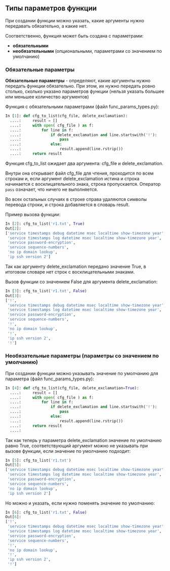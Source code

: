 ## Типы параметров функции

При создании функции можно указать, какие аргументы нужно передавать обязательно, а какие нет.

Соответственно, функция может быть создана с параметрами:
* __обязательными__
* __необязательными__ (опциональными, параметрами со значением по умолчанию)


### Обязательные параметры

__Обязательные параметры__ - определяют, какие аргументы нужно передать функции обязательно.
При этом, их нужно передать ровно столько, сколько указано параметров функции (нельзя указать большее или меньшее количество аргументов)

Функция с обязательными параметрами (файл func_params_types.py):
```python
In [1]: def cfg_to_list(cfg_file, delete_exclamation):
  ....:     result = []
  ....:     with open( cfg_file ) as f:
  ....:         for line in f:
  ....:             if delete_exclamation and line.startswith('!'):
  ....:                 pass
  ....:             else:
  ....:                 result.append(line.rstrip())
  ....:     return result
```

Функция cfg_to_list ожидает два аргумента: cfg_file и delete_exclamation.

Внутри она открывает файл cfg_file для чтения, проходится по всем строкам и,
если аргумент delete_exclamation истина и строка начинается с восклицательного знака,
строка пропускается.
Оператор ```pass``` означает, что ничего не выполняется.

Во всех остальных случаях в строке справа удаляются символы перевода строки, и строка добавляется в словарь result.

Пример вызова функции:
```python
In [2]: cfg_to_list('r1.txt', True)
Out[2]:
['service timestamps debug datetime msec localtime show-timezone year',
 'service timestamps log datetime msec localtime show-timezone year',
 'service password-encryption',
 'service sequence-numbers',
 'no ip domain lookup',
 'ip ssh version 2']
```

Так как аргументу delete_exclamation передано значение True, в итоговом словаре нет строк с восклицательными знаками.


Вызов функции со значением False для аргумента delete_exclamation:
```python
In [3]: cfg_to_list('r1.txt', False)
Out[3]:
['!',
 'service timestamps debug datetime msec localtime show-timezone year',
 'service timestamps log datetime msec localtime show-timezone year',
 'service password-encryption',
 'service sequence-numbers',
 '!',
 'no ip domain lookup',
 '!',
 'ip ssh version 2',
 '!']
```

### Необязательные параметры (параметры со значением по умолчанию)

При создании функции можно указывать значение по умолчанию для параметра (файл func_params_types.py):
```python
In [4]: def cfg_to_list(cfg_file, delete_exclamation=True):
  ....:     result = []
  ....:     with open( cfg_file ) as f:
  ....:         for line in f:
  ....:             if delete_exclamation and line.startswith('!'):
  ....:                 pass
  ....:             else:
  ....:                 result.append(line.rstrip())
  ....:     return result
  ....:

```

Так как теперь у параметра delete_exclamation значение по умолчанию равно True,
соответствующий аргумент можно не указывать при вызове функции, если значение по умолчанию подходит:
```python
In [5]: cfg_to_list('r1.txt')
Out[5]:
['service timestamps debug datetime msec localtime show-timezone year',
 'service timestamps log datetime msec localtime show-timezone year',
 'service password-encryption',
 'service sequence-numbers',
 'no ip domain lookup',
 'ip ssh version 2']
```

Но можно и указать, если нужно поменять значение по умолчанию:
```python
In [6]: cfg_to_list('r1.txt', False)
Out[6]:
['!',
 'service timestamps debug datetime msec localtime show-timezone year',
 'service timestamps log datetime msec localtime show-timezone year',
 'service password-encryption',
 'service sequence-numbers',
 '!',
 'no ip domain lookup',
 '!',
 'ip ssh version 2',
 '!']

```

